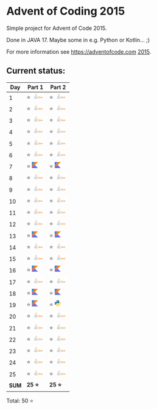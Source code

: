 # Advent of Coding 2015

Simple project for Advent of Code 2015.

Done in JAVA 17. Maybe some in e.g. Python or Kotlin... ;)

For more information see https://adventofcode.com [2015](https://adventofcode.com/2015).

## Current status:

| Day     | Part 1                          | Part 2                         |
|---------|---------------------------------|--------------------------------|
| 1       | ⭐ ![JAVA](../img/java.png)      | ⭐ ![JAVA](../img/java.png)     |
| 2       | ⭐ ![JAVA](../img/java.png)      | ⭐ ![JAVA](../img/java.png)     |
| 3       | ⭐ ![JAVA](../img/java.png)      | ⭐ ![JAVA](../img/java.png)     |
| 4       | ⭐ ![JAVA](../img/java.png)      | ⭐ ![JAVA](../img/java.png)     |
| 5       | ⭐ ![JAVA](../img/java.png)      | ⭐ ![JAVA](../img/java.png)     |
| 6       | ⭐ ![JAVA](../img/java.png)      | ⭐ ![JAVA](../img/java.png)     |
| 7       | ⭐ ![Kotlin](../img/kotlin.png)  | ⭐ ![Kotlin](../img/kotlin.png) |
| 8       | ⭐ ![JAVA](../img/java.png)      | ⭐ ![JAVA](../img/java.png)     |
| 9       | ⭐ ![JAVA](../img/java.png)      | ⭐ ![JAVA](../img/java.png)     |
| 10      | ⭐ ![JAVA](../img/java.png)      | ⭐ ![JAVA](../img/java.png)     |
| 11      | ⭐ ![JAVA](../img/java.png)      | ⭐ ![JAVA](../img/java.png)     |
| 12      | ⭐ ![JAVA](../img/java.png)      | ⭐ ![JAVA](../img/java.png)     |
| 13      | ⭐ ![Kotlin](../img/kotlin.png)  | ⭐ ![Kotlin](../img/kotlin.png) |
| 14      | ⭐ ![JAVA](../img/java.png)      | ⭐ ![JAVA](../img/java.png)     |
| 15      | ⭐ ![JAVA](../img/java.png)      | ⭐ ![JAVA](../img/java.png)     |
| 16      | ⭐ ![Kotlin](../img/kotlin.png)  | ⭐ ![Kotlin](../img/kotlin.png) |
| 17      | ⭐ ![JAVA](../img/java.png)      | ⭐ ![JAVA](../img/java.png)     |
| 18      | ⭐ ![Kotlin](../img/kotlin.png)  | ⭐ ![Kotlin](../img/kotlin.png) |
| 19      | ⭐ ![Kotlin](../img/kotlin.png)  | ⭐ ![Python](../img/python.png) |
| 20      | ⭐ ![JAVA](../img/java.png)      | ⭐ ![JAVA](../img/java.png)     |
| 21      | ⭐ ![JAVA](../img/java.png)      | ⭐ ![JAVA](../img/java.png)     |
| 22      | ⭐ ![JAVA](../img/java.png)      | ⭐ ![JAVA](../img/java.png)     |
| 23      | ⭐ ![JAVA](../img/java.png)      | ⭐ ![JAVA](../img/java.png)     |
| 24      | ⭐ ![JAVA](../img/java.png)      | ⭐ ![JAVA](../img/java.png)     |
| 25      | ⭐ ![JAVA](../img/java.png)      | ⭐ ![JAVA](../img/java.png)     |
| **SUM** | **25 ⭐**                        | **25 ⭐**                       |

Total: 50 ⭐
